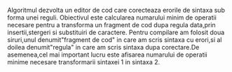 Algoritmul dezvolta un editor de cod care corecteaza erorile de sintaxa sub forma unei reguli.
Obiectivul este calcularea numarului minim de operatii necesare pentru a transforma un fragment de cod dupa regula data,prin insertii,stergeri si substituiri de caractere.
Pentru compilare am folosit doua siruri,unul denumit"fragment de cod" in care am scris sintaxa cu erori,si al doilea denumit"regula" in care am scris sintaxa dupa corectare.De asemenea,cel mai important lucru este afisarea numarului de operatii minime necesare transformarii sintaxei 1 in sintaxa 2.
